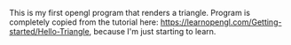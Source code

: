 This is my first opengl program that renders a triangle. Program is completely copied from the tutorial here: https://learnopengl.com/Getting-started/Hello-Triangle, because I'm just starting to learn.

